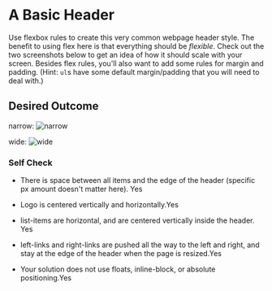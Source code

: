 # A Basic Header

Use flexbox rules to create this very common webpage header style. The benefit to using flex here is that everything should be _flexible_. Check out the two screenshots below to get an idea of how it should scale with your screen. Besides flex rules, you'll also want to add some rules for margin and padding. (Hint: `ul`s have some default margin/padding that you will need to deal with.)

## Desired Outcome

narrow:
![narrow](./desired-outcome-narrow.png)

wide: 
![wide](./desired-outcome-wide.png)

### Self Check
- There is space between all items and the edge of the header (specific px amount doesn't matter here). Yes

- Logo is centered vertically and horizontally.Yes

- list-items are horizontal, and are centered vertically inside the header.
Yes

- left-links and right-links are pushed all the way to the left and right, and stay at the edge of the header when the page is resized.Yes

- Your solution does not use floats, inline-block, or absolute positioning.Yes